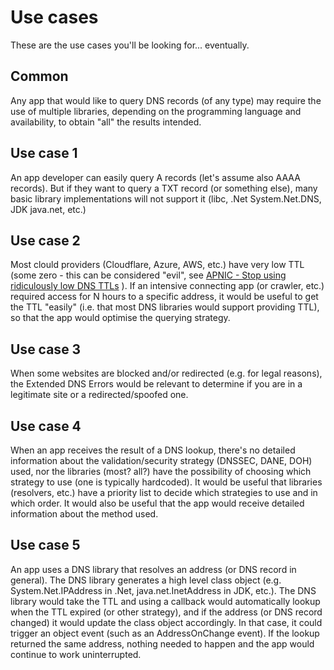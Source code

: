 # Use cases

These are the use cases you'll be looking for... eventually.


## Common

Any app that would like to query DNS records (of any type) may require the use of multiple libraries, depending on the programming language and availability, to obtain "all" the results intended.

## Use case 1

An app developer can easily query A records (let's assume also AAAA records). But if they want to query a TXT record (or something else), many basic library implementations will not support it (libc, .Net System.Net.DNS, JDK java.net, etc.)

## Use case 2

Most clould providers (Cloudflare, Azure, AWS, etc.) have very low TTL (some zero - this can be considered "evil", see [APNIC - Stop using ridiculously low DNS TTLs](https://blog.apnic.net/2019/11/12/stop-using-ridiculously-low-dns-ttls/) ). If an intensive connecting app (or crawler, etc.) required access for N hours to a specific address, it would be useful to get the TTL "easily" (i.e. that most DNS libraries would support providing TTL), so that the app would optimise the querying strategy.

## Use case 3

When some websites are blocked and/or redirected (e.g. for legal reasons), the Extended DNS Errors would be relevant to determine if you are in a legitimate site or a redirected/spoofed one.

## Use case 4

When an app receives the result of a DNS lookup, there's no detailed information about the validation/security strategy (DNSSEC, DANE, DOH) used, nor the libraries (most? all?) have the possibility of choosing which strategy to use (one is typically hardcoded). It would be useful that libraries (resolvers, etc.) have a priority list to decide which strategies to use and in which order. It would also be useful that the app would receive detailed information about the method used.

## Use case 5
An app uses a DNS library that resolves an address (or DNS record in general). The DNS library generates a high level class object (e.g. System.Net.IPAddress in .Net, java.net.InetAddress in JDK, etc.). The DNS library would take the TTL and using a callback would automatically lookup when the TTL expired (or other strategy), and if the address (or DNS record changed) it would update the class object accordingly. In that case, it could trigger an object event (such as an AddressOnChange event). If the lookup returned the same address, nothing needed to happen and the app would continue to work uninterrupted.





